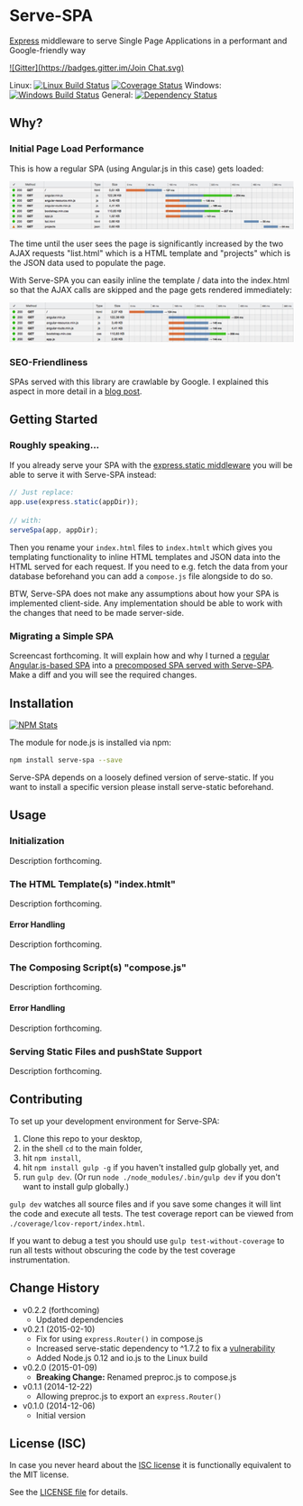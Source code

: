 # Serve-SPA

[Express](http://expressjs.com) middleware to serve Single Page Applications in a performant and Google-friendly way

[![Gitter](https://badges.gitter.im/Join Chat.svg)](https://gitter.im/analog-nico/serve-spa?utm_source=badge&utm_medium=badge&utm_campaign=pr-badge&utm_content=badge)

Linux: [![Linux Build Status](https://travis-ci.org/analog-nico/serve-spa.svg?branch=master)](https://travis-ci.org/analog-nico/serve-spa) [![Coverage Status](https://coveralls.io/repos/analog-nico/serve-spa/badge.png)](https://coveralls.io/r/analog-nico/serve-spa?branch=master) Windows: [![Windows Build Status](https://ci.appveyor.com/api/projects/status/b6ps2l9im3rr6eqh/branch/master?svg=true)](https://ci.appveyor.com/project/analog-nico/serve-spa/branch/master) General: [![Dependency Status](https://david-dm.org/analog-nico/serve-spa.svg)](https://david-dm.org/analog-nico/serve-spa)

## Why?

### Initial Page Load Performance

This is how a regular SPA (using Angular.js in this case) gets loaded:

![Timeline regular SPA](misc/timeline_regular.png)

The time until the user sees the page is significantly increased by the two AJAX requests "list.html" which is a HTML template and "projects" which is the JSON data used to populate the page.

With Serve-SPA you can easily inline the template / data into the index.html so that the AJAX calls are skipped and the page gets rendered immediately:

![Timeline precomposed SPA](misc/timeline_precomposed.png)

### SEO-Friendliness

SPAs served with this library are crawlable by Google. I explained this aspect in more detail in a [blog post](http://www.analog-ni.co/precomposing-a-spa-may-become-the-holy-grail-to-seo).

## Getting Started

### Roughly speaking...

If you already serve your SPA with the [express.static middleware](http://expressjs.com/guide/using-middleware.html#express.static) you will be able to serve it with Serve-SPA instead:

``` js
// Just replace:
app.use(express.static(appDir));

// with:
serveSpa(app, appDir);
```

Then you rename your `index.html` files to `index.htmlt` which gives you templating functionality to inline HTML templates and JSON data into the HTML served for each request. If you need to e.g. fetch the data from your database beforehand you can add a `compose.js` file alongside to do so.

BTW, Serve-SPA does not make any assumptions about how your SPA is implemented client-side. Any implementation should be able to work with the changes that need to be made server-side.

### Migrating a Simple SPA

Screencast forthcoming. It will explain how and why I turned a [regular Angular.js-based SPA](https://github.com/analog-nico/serve-spa-demos/tree/master/demos/angularjs/original) into a [precomposed SPA served with Serve-SPA](https://github.com/analog-nico/serve-spa-demos/tree/master/demos/angularjs/precomposed). Make a diff and you will see the required changes.

## Installation

[![NPM Stats](https://nodei.co/npm/serve-spa.png?downloads=true)](https://npmjs.org/package/serve-spa)

The module for node.js is installed via npm:

``` bash
npm install serve-spa --save
```

Serve-SPA depends on a loosely defined version of serve-static. If you want to install a specific version please install serve-static beforehand.

## Usage

### Initialization

Description forthcoming.

### The HTML Template(s) "index.htmlt"

Description forthcoming.

#### Error Handling

Description forthcoming.

### The Composing Script(s) "compose.js"

Description forthcoming.

#### Error Handling

Description forthcoming.

### Serving Static Files and pushState Support

Description forthcoming.

## Contributing

To set up your development environment for Serve-SPA:

1. Clone this repo to your desktop,
2. in the shell `cd` to the main folder,
3. hit `npm install`,
4. hit `npm install gulp -g` if you haven't installed gulp globally yet, and
5. run `gulp dev`. (Or run `node ./node_modules/.bin/gulp dev` if you don't want to install gulp globally.)

`gulp dev` watches all source files and if you save some changes it will lint the code and execute all tests. The test coverage report can be viewed from `./coverage/lcov-report/index.html`.

If you want to debug a test you should use `gulp test-without-coverage` to run all tests without obscuring the code by the test coverage instrumentation.

## Change History

- v0.2.2 (forthcoming)
    - Updated dependencies
- v0.2.1 (2015-02-10)
    - Fix for using `express.Router()` in compose.js
    - Increased serve-static dependency to ^1.7.2 to fix a [vulnerability](https://nodesecurity.io/advisories/serve-static-open-redirect)
    - Added Node.js 0.12 and io.js to the Linux build
- v0.2.0 (2015-01-09)
    - **Breaking Change:** Renamed preproc.js to compose.js
- v0.1.1 (2014-12-22)
    - Allowing preproc.js to export an `express.Router()`
- v0.1.0 (2014-12-06)
    - Initial version

## License (ISC)

In case you never heard about the [ISC license](http://en.wikipedia.org/wiki/ISC_license) it is functionally equivalent to the MIT license.

See the [LICENSE file](LICENSE) for details.
